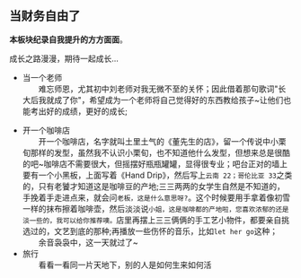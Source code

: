 ## 当财务自由了
**本板块纪录自我提升的方方面面**。

成长之路漫漫，期待一起成长...

* 当一个老师<br>
&emsp;&emsp;难忘师恩，尤其初中刘老师对我无微不至的关怀；因此借着那句歌词"长大后我就成了你"，希望成为一个老师将自己觉得好的东西教给孩子~让他们也能考出好的成绩，更好的成长;
+ 开一个咖啡店<br>
&emsp;&emsp;开一个咖啡店，名字就叫土里土气的《董先生的店》，留一个传说中小栗旬那样的发型，虽然我不认识小栗旬，也不知道他什么发型，但想来总是很酷的吧~咖啡店不需要很大，但摇摆好瓶瓶罐罐，显得很专业；吧台正对的墙上要有一个小黑板，上面写着《Hand Drip》，然后写上`云南 22；哥伦比亚 33`之类的，只有老饕才知道这是咖啡豆的产地;三三两两的女学生自然是不知道的，手挽着手走进点来，就会问`老板，这是什么意思呀?`。这个时候要用手拿着像初雪一样的抹布擦着咖啡壶，然后淡淡说`小姐，这是咖啡都的产地啦，您喜欢浓郁的还是淡一些的，我可以给你推荐噢。`店里再摆上三三俩俩的手工艺小物件，都要亲自挑选过的，文艺到底的那种;再播放一些伤怀的音乐，比如`let her go`这种；<br>
&emsp;&emsp;余音袅袅中，这一天就过了~
+ 旅行<br>
&emsp;&emsp;看看一看同一片天地下，别的人是如何生来如何活
  


